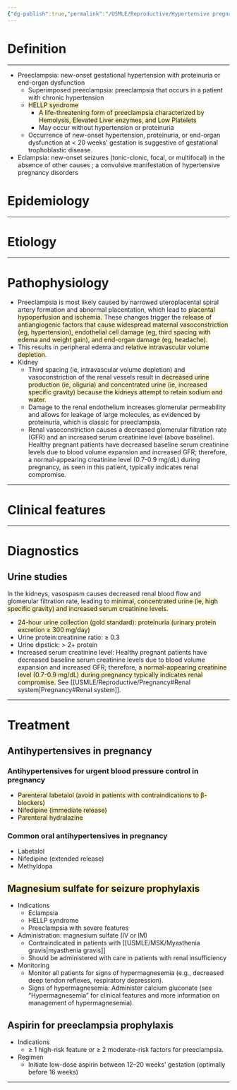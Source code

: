 ```yaml
---
{"dg-publish":true,"permalink":"/USMLE/Reproductive/Hypertensive pregnancy disorders/"}
---
```


# Definition
---
- Preeclampsia: new-onset gestational hypertension with proteinuria or end-organ dysfunction 
	- Superimposed preeclampsia: preeclampsia that occurs in a patient with chronic hypertension
	- <span style="background:rgba(240, 200, 0, 0.2)">HELLP syndrome</span>
		- <span style="background:rgba(240, 200, 0, 0.2)">A life-threatening form of preeclampsia characterized by Hemolysis, Elevated Liver enzymes, and Low Platelets</span>
		- May occur without hypertension or proteinuria 
	- Occurrence of new-onset hypertension, proteinuria, or end-organ dysfunction at < 20 weeks' gestation is suggestive of gestational trophoblastic disease.
- Eclampsia: new-onset seizures (tonic-clonic, focal, or multifocal) in the absence of other causes ; a convulsive manifestation of hypertensive pregnancy disorders
# Epidemiology


---
# Etiology


---
# Pathophysiology
- Preeclampsia is most likely caused by narrowed uteroplacental spiral artery formation and abnormal placentation, which lead to <span style="background:rgba(240, 200, 0, 0.2)">placental hypoperfusion and ischemia. </span> These changes trigger the <span style="background:rgba(240, 200, 0, 0.2)">release of antiangiogenic factors that cause widespread maternal vasoconstriction (eg, hypertension), endothelial cell damage (eg, third spacing with edema and weight gain), and end-organ damage (eg, headache).</span>
- This results in peripheral edema and <span style="background:rgba(240, 200, 0, 0.2)">relative intravascular volume depletion</span>.
- Kidney
	- Third spacing (ie, intravascular volume depletion) and vasoconstriction of the renal vessels result in <span style="background:rgba(240, 200, 0, 0.2)">decreased urine production (ie, oliguria) and concentrated urine (ie, increased specific gravity) because the kidneys attempt to retain sodium and water.</span>
	- Damage to the renal endothelium increases glomerular permeability and allows for leakage of large molecules, as evidenced by proteinuria, which is classic for preeclampsia.
	- Renal vasoconstriction causes a decreased glomerular filtration rate (GFR) and an increased serum creatinine level (above baseline).  Healthy pregnant patients have decreased baseline serum creatinine levels due to blood volume expansion and increased GFR; therefore, a normal-appearing creatinine level (0.7-0.9 mg/dL) during pregnancy, as seen in this patient, typically indicates renal compromise.

---
# Clinical features


---
# Diagnostics
## Urine studies
In the kidneys, vasospasm causes decreased renal blood flow and glomerular filtration rate, leading to <span style="background:rgba(240, 200, 0, 0.2)">minimal, concentrated urine (ie, high specific gravity) and increased serum creatinine levels.</span>
- <span style="background:rgba(240, 200, 0, 0.2)">24-hour urine collection (gold standard): proteinuria (urinary protein excretion ≥ 300 mg/day) </span>
- Urine protein:creatinine ratio: ≥ 0.3 
- Urine dipstick: > 2+ protein
- Increased serum creatinine level: Healthy pregnant patients have decreased baseline serum creatinine levels due to blood volume expansion and increased GFR; therefore, <span style="background:rgba(240, 200, 0, 0.2)">a normal-appearing creatinine level (0.7-0.9 mg/dL) during pregnancy typically indicates renal compromise.</span> See [[USMLE/Reproductive/Pregnancy#Renal system\|Pregnancy#Renal system]].

---
# Treatment
## Antihypertensives in pregnancy
### Antihypertensives for urgent blood pressure control in pregnancy 
- <span style="background:rgba(240, 200, 0, 0.2)">Parenteral labetalol (avoid in patients with contraindications to β-blockers) </span>
- <span style="background:rgba(240, 200, 0, 0.2)">Nifedipine (immediate release)</span>
- <span style="background:rgba(240, 200, 0, 0.2)">Parenteral hydralazine</span>
### Common oral antihypertensives in pregnancy 
- Labetalol
- Nifedipine (extended release)
- Methyldopa
## <span style="background:rgba(240, 200, 0, 0.2)">Magnesium sulfate for seizure prophylaxis</span>
- Indications
	- Eclampsia 
	- HELLP syndrome
	- Preeclampsia with severe features
- Administration: magnesium sulfate (IV or IM)
	- Contraindicated in patients with [[USMLE/MSK/Myasthenia gravis\|myasthenia gravis]] 
	- Should be administered with care in patients with renal insufficiency 
- Monitoring
	- Monitor all patients for signs of hypermagnesemia (e.g., decreased deep tendon reflexes, respiratory depression).
	- Signs of hypermagnesemia: Administer calcium gluconate (see “Hypermagnesemia” for clinical features and more information on management of hypermagnesemia).
## Aspirin for preeclampsia prophylaxis
- Indications
	- ≥ 1 high-risk feature or ≥ 2 moderate-risk factors for preeclampsia.
- Regimen
	- Initiate low-dose aspirin between 12–20 weeks' gestation (optimally before 16 weeks)

---
